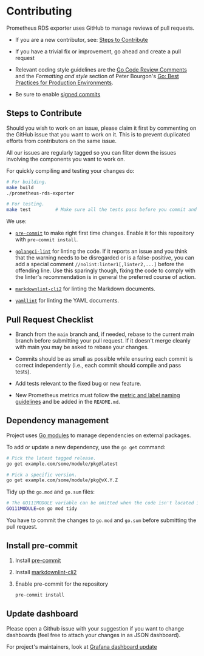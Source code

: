 # Contributing

Prometheus RDS exporter uses GitHub to manage reviews of pull requests.

* If you are a new contributor, see: [Steps to Contribute](#steps-to-contribute)

* If you have a trivial fix or improvement, go ahead and create a pull request

* Relevant coding style guidelines are the [Go Code Review
  Comments](https://code.google.com/p/go-wiki/wiki/CodeReviewComments)
  and the _Formatting and style_ section of Peter Bourgon's [Go: Best
  Practices for Production
  Environments](https://peter.bourgon.org/go-in-production/#formatting-and-style).

* Be sure to enable [signed commits](https://docs.github.com/en/authentication/managing-commit-signature-verification/signing-commits)

## Steps to Contribute

Should you wish to work on an issue, please claim it first by commenting on the GitHub issue that you want to work on it. This is to prevent duplicated efforts from contributors on the same issue.

All our issues are regularly tagged so you can filter down the issues involving the components you want to work on.

For quickly compiling and testing your changes do:

```bash
# For building.
make build
./prometheus-rds-exporter

# For testing.
make test         # Make sure all the tests pass before you commit and push :)
```

We use:

* [`pre-commit`](https://pre-commit.com) to make right first time changes. Enable it for this repository with `pre-commit install`.

* [`golangci-lint`](https://github.com/golangci/golangci-lint) for linting the code. If it reports an issue and you think that the warning needs to be disregarded or is a false-positive, you can add a special comment `//nolint:linter1[,linter2,...]` before the offending line. Use this sparingly though, fixing the code to comply with the linter's recommendation is in general the preferred course of action.

* [`markdownlint-cli2`](https://github.com/DavidAnson/markdownlint-cli2) for linting the Markdown documents.

* [`yamllint`](https://github.com/adrienverge/yamllint) for linting the YAML documents.

## Pull Request Checklist

* Branch from the `main` branch and, if needed, rebase to the current main branch before submitting your pull request. If it doesn't merge cleanly with main you may be asked to rebase your changes.

* Commits should be as small as possible while ensuring each commit is correct independently (i.e., each commit should compile and pass tests).

* Add tests relevant to the fixed bug or new feature.

* New Prometheus metrics must follow the [metric and label naming guidelines](https://prometheus.io/docs/practices/naming/) and be added in the `README.md`.

## Dependency management

Project uses [Go modules](https://golang.org/cmd/go/#hdr-Modules__module_versions__and_more) to manage dependencies on external packages.

To add or update a new dependency, use the `go get` command:

```bash
# Pick the latest tagged release.
go get example.com/some/module/pkg@latest

# Pick a specific version.
go get example.com/some/module/pkg@vX.Y.Z
```

Tidy up the `go.mod` and `go.sum` files:

```bash
# The GO111MODULE variable can be omitted when the code isn't located in GOPATH.
GO111MODULE=on go mod tidy
```

You have to commit the changes to `go.mod` and `go.sum` before submitting the pull request.

## Install pre-commit

1. Install [pre-commit](https://pre-commit.com/)

1. Install [markdownlint-cli2](https://github.com/DavidAnson/markdownlint-cli2)

1. Enable pre-commit for the repository

    ```bash
    pre-commit install
    ```

## Update dashboard

Please open a Github issue with your suggestion if you want to change dashboards (feel free to attach your changes in as JSON dashboard).

For project's maintainers, look at [Grafana dashboard update](docs/grafana-dashboard-update.md)

